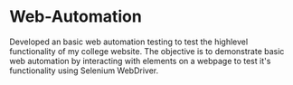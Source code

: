 # Web-Automation

Developed an basic web automation testing to test the highlevel functionality of my college website. 
The objective is to demonstrate basic web automation by interacting with elements on a webpage to test it's functionality using Selenium WebDriver.
